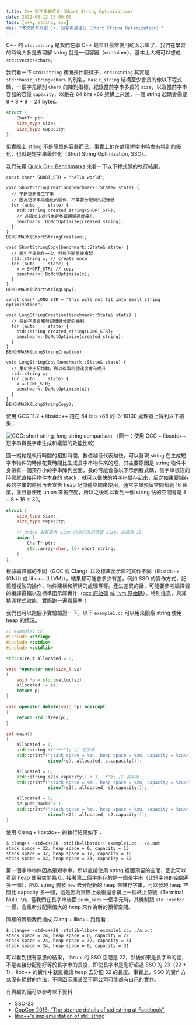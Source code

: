 ```yaml
---
title: C++ 短字串最佳化（Short String Optimization）
date: 2022-06-12 15:00:00
tags: [c++, string, sso]
des: "本文簡單介紹 C++ 短字串最佳化（Short String Optimization）"
---
```


C++ 的 `std::string` 是我們在學 C++ 最早且最常使用的函示庫了，我們在學習的時候大多是去理解 string 就是一個容器（container），基本上大概可以想成 `std::vector<char>`。

我們看一下 `std::string` 裡面長什麼樣子，`std::string` 其實是 `std::basic_string<char>` 的別名，`basic_string` 結構至少會長的像以下程式碼，一個字元類別 `CharT` 的陣列指標，紀錄當前字串多長的 `size`，以及當前字串容器的容量 `capacity`，以跑在 64 bits x86 架構上來說，一個 string 起碼會需要 $8+8+8=24$ bytes。

```c++
struct {
    CharT* ptr;
    size_type size;
    size_type capacity;
};
```

但實際上 string 不是簡單的容器而已，事實上他在處理短字串時會有特別的優化，也就是短字串最佳化（Short String Optimization, SSO）。

我們先用 [Quick C++ Benchmarks](https://quick-bench.com/) 來看一下以下程式碼的執行結果。

```
const char* SHORT_STR = "hello world";

void ShortStringCreation(benchmark::State& state) {
  // 不斷重新產生字串
  // 因為短字串最佳化的關係，不需要分配新的記憶體
  for (auto _ : state) {
    std::string created_string(SHORT_STR);
    // 必須加上這行來避免編譯器過度優化
    benchmark::DoNotOptimize(created_string); 
  }
}
BENCHMARK(ShortStringCreation);

void ShortStringCopy(benchmark::State& state) {
  // 產生字串物件一次，然後不斷重複複製
  std::string x; // create once
  for (auto _ : state) {
    x = SHORT_STR; // copy
    benchmark::DoNotOptimize(x);
  }
}
BENCHMARK(ShortStringCopy);

const char* LONG_STR = "this will not fit into small string optimization";

void LongStringCreation(benchmark::State& state) {
  // 長的字串會觸發記憶體分配的機制
  for (auto _ : state) {
    std::string created_string(LONG_STR);
    benchmark::DoNotOptimize(created_string);
  }
}
BENCHMARK(LongStringCreation);

void LongStringCopy(benchmark::State& state) {
  // 重新使用記憶體，所以複製的話速度會有提升
  std::string x;
  for (auto _ : state) {
    x = LONG_STR;
    benchmark::DoNotOptimize(x);
  }
}
BENCHMARK(LongStringCopy);
```

使用 GCC 11.2 + libstdc++ 跑在 64 bits x86 的 i3-10100 處理器上得到以下結果：

![GCC: short string, long string comparison](https://user-images.githubusercontent.com/18013815/173352064-30b3589f-63cc-4410-b8d0-46d5ed8d1a76.png)
（圖一：使用 GCC + libstdc++ 短字串與長字串生成和複製的效能比較）

圖一縱軸是執行時間的相對時間，數值越低代表越快，可以發現 string 在生成短字串物件的時候花費時間比生成長字串物件來的短，其主要原因是 string 物件本身帶有一個預存小的字串陣列空間，長的可能會像以下示例程式碼，當字串很短的時候就直接用物件本身的 stack，就可以很快的將字串儲存起來，反之如果要儲存長的字串的時候再去宣告 heap 記憶體空間來使用。通常字串預留空間都是 16 長度，並且會使用 union 來省空間，所以之後可以看到一個 string 佔的空間會是 $8+8+16=32$。

```c++
struct {
    size_type size;
    size_type capacity;
    
    // union 取其最大 size 的物件為記憶體 size，這邊為 16
    union {
        CharT* ptr;
        std::array<char, 16> short_string;
    }
};
```

根據編譯器的不同（GCC 或 Clang）以及標準函示庫的實作不同（libstdc++ (GNU) 或 libc++ (LLVM)），結果都可能會多少有差，例如 SSO 的實作方式，記憶體複製的操作，物件建構和解構的處理等等。產生差異的話，可能要參考編譯器的編譯邏輯以及標準函示庫實作（[gcc 原始碼](https://github.com/gcc-mirror/gcc/blob/master/libstdc%2B%2B-v3/include/bits/basic_string.h) 或 [llvm 原始碼](https://github.com/llvm-mirror/libcxx/blob/master/include/string)）。特別注意，與其猜測程式效能，實際跑一遍看最準！ 

我們也可以跑個小實驗驗證一下，以下 `example1.cc` 可以用來觀察 string 使用 heap 的情況。


```c++
// example1.cc
#include <string>
#include <cstdio>
#include <cstdlib>

std::size_t allocated = 0;

void *operator new(size_t sz)
{
    void *p = std::malloc(sz);
    allocated += sz;
    return p;
}

void operator delete(void *p) noexcept
{
    return std::free(p);
}

int main()
{
    allocated = 0;
    std::string s("***"); // 短字串
    std::printf("stack space = %zu, heap space = %zu, capacity = %zu\n",
                sizeof(s), allocated, s.capacity());

    allocated = 0;
    std::string s2(s.capacity() + 1, '*'); // 長字串
    std::printf("stack space = %zu, heap space = %zu, capacity = %zu\n",
                sizeof(s2), allocated, s2.capacity());

    allocated = 0;
    s2.push_back('x');
    std::printf("stack space = %zu, heap space = %zu, capacity = %zu\n",
                sizeof(s2), allocated, s2.capacity());
}
```

使用 Clang + libstdc++ 的執行結果如下：
```
$ clang++ -std=c++20 -stdlib=libstdc++ example1.cc; ./a.out
stack space = 32, heap space = 0, capacity = 15
stack space = 32, heap space = 17, capacity = 16
stack space = 32, heap space = 33, capacity = 32
```

第一個字串物件因為是短字串，所以直接使用 string 裡面預留的空間，因此可以看到 heap 使用空間為 0。接著第二個字串存的是一個長字串（比短字串的空間再多一個），所以 string 觸發 `new` 去分配新的 heap 來儲存字串，可以發現 heap 空間比 capacity 多一個，這是因為實際上最後還會補上一個終止符號（Terminal Null）`\0`。當我們在長字串後面 `push_back` 一個字元時，其機制跟 `std::vector` 一樣，會重新分配兩倍大的 heap 來作為新的預留空間。


同樣的實驗我們換成 Clang + libc++ 跑跑看：

```
$ clang++ -std=c++20 -stdlib=libc++ example1.cc; ./a.out
stack space = 24, heap space = 0, capacity = 22
stack space = 24, heap space = 32, capacity = 31
stack space = 24, heap space = 0, capacity = 31
```

可以看到很有意思的結果，libc++ 的 SSO 空間是 22，然後如果是長字串的話，不是直接分配剛好等於長字串的長度，即使長字串是剛好超過 SSO 的 23（22 + 1），libc++ 的實作中就直接讓 heap 去分配 32 的長度。事實上，SSO 的實作方式沒有絕對的作法，不同函示庫甚至不同公司可能都有自己的實作。

有興趣的話可以參考以下資料：

- [SSO-23](https://github.com/elliotgoodrich/SSO-23)
- [CppCon 2016: “The strange details of std::string at Facebook"](https://www.youtube.com/watch?v=kPR8h4-qZdk)
- [libc++'s implementation of std::string](https://joellaity.com/2020/01/31/string.html)
